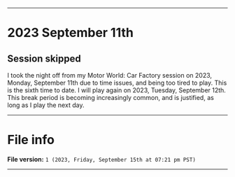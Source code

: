 
***

# 2023 September 11th

## Session skipped

I took the night off from my Motor World: Car Factory session on 2023, Monday, September 11th due to time issues, and being too tired to play. This is the sixth time to date. I will play again on 2023, Tuesday, September 12th. This break period is becoming increasingly common, and is justified, as long as I play the next day.

***

# File info

**File version:** `1 (2023, Friday, September 15th at 07:21 pm PST)`

***
